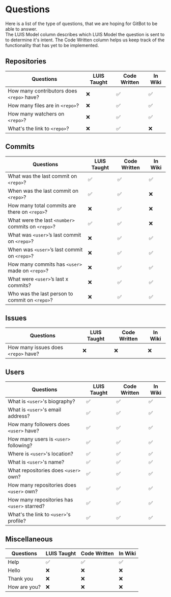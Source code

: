# Questions

Here is a list of the type of questions, that we are hoping for GitBot to be able to answer.  
The LUIS Model column describes which LUIS Model the question is sent to to determine it's intent. The Code Written column helps us keep track of the functionality that has yet to be implemented.

## Repositories

|Questions											                    |LUIS Taught  |Code Written	|In Wiki
|---------------------------------------------------|-------------|-------------|---
|How many contributors does `<repo>` have?			    |❌			      |✅           |✅
|How many files are in `<repo>`?						        |❌			      |✅           |✅
|How many watchers on `<repo>`?			                |❌            |✅           |✅
|What's the link to `<repo>`?		                    |❌            |✅           |❌

## Commits

|Questions											                    |LUIS Taught  |Code Written	|In Wiki 
|---------------------------------------------------|--------------|-------------|---
|What was the last commit on `<repo>`?				      |✅            |✅           |✅
|When was the last commit on `<repo>`?				      |✅			      |✅           |❌
|How many total commits are there on `<repo>`?		  |❌			      |✅           |❌
|What were the last `<number>` commits on `<repo>`? |✅			      |✅           |❌
|What was `<user>`’s last commit on `<repo>`?			  |❌			      |✅           |✅
|When was `<user>`’s last commit on `<repo>`?			  |❌			      |✅           |✅
|How many commits has `<user>` made on `<repo>`?		|❌			      |✅           |✅
|What were `<user>`’s last x commits?					      |❌			      |✅           |✅
|Who was the last person to commit on `<repo>`?			|❌            |✅           |✅

## Issues

|Questions											                    |LUIS Taught  |Code Written	|In Wiki
|---------------------------------------------------|-------------|-------------|---
|How many issues does `<repo>` have?                |❌            |❌           |❌

## Users

|Questions											                    |LUIS Taught|Code Written	 |In Wiki
|---------------------------------------------------|-----------|--------------|---
|What is `<user>`'s biography?					            |✅          |✅            |✅
|What is `<user>`'s email address?			            |✅          |✅            |✅
|How many followers does `<user>` have?	            |✅          |✅            |✅
|How many users is `<user>` following?	            |✅          |✅            |✅
|Where is `<user>`'s location?					            |✅          |✅            |✅
|What is `<user>`'s name?								            |✅          |✅            |✅
|What repositories does `<user>` own?			          |✅          |✅            |✅
|How many repositories does `<user>` own?			      |✅          |✅            |✅
|How many repositories has `<user>` starred?			  |✅          |✅            |✅
|What's the link to `<user>`'s profile?		          |✅          |✅            |✅

## Miscellaneous

|Questions											                    |LUIS Taught  |Code Written	|In Wiki
|---------------------------------------------------|-------------|-------------|---
|Help                                      			    |✅			      |✅           |✅
|Hello                                    			    |❌			      |❌           |❌
|Thank you                                 			    |❌			      |❌           |❌
|How are you?                                 			|❌			      |❌           |❌
